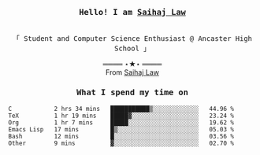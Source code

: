 <h3 align="center"><samp>Hello! I am <b><a rel="nofollow noopener noreferrer" target="_blank" href="">Saihaj Law</a></b></samp></h3>
<p align="center"><br>
  <samp>
    「 Student and Computer Science Enthusiast @ Ancaster High School </b> 」<br>
  </samp>
</p>

  <p align="center">
    ════ ⋆★⋆ ════<br>
    From <a href="">Saihaj Law</a>
  
  </p>
  
</samp>

<h3 align="center"><samp>What I spend my time on</samp></h3>
<p align="center">
<!--START_SECTION:waka-->

```text
C            2 hrs 34 mins   ███████████▒░░░░░░░░░░░░░   44.96 %
TeX          1 hr 19 mins    █████▓░░░░░░░░░░░░░░░░░░░   23.24 %
Org          1 hr 7 mins     █████░░░░░░░░░░░░░░░░░░░░   19.62 %
Emacs Lisp   17 mins         █▒░░░░░░░░░░░░░░░░░░░░░░░   05.03 %
Bash         12 mins         █░░░░░░░░░░░░░░░░░░░░░░░░   03.56 %
Other        9 mins          ▓░░░░░░░░░░░░░░░░░░░░░░░░   02.70 %
```

<!--END_SECTION:waka-->
</p>
